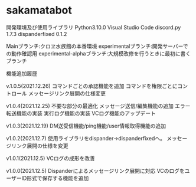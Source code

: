 # sakamatabot

開発環境及び使用ライブラリ
Python3.10.0
Visual Studio Code
discord.py 1.7.3
dispanderfixed 0.1.2

Mainブランチ:クロヱ水族館の本番環境
experimentalブランチ:開発サーバーでの動作確認用
experimental-alphaブランチ:大規模改修を行うときに最初に書くブランチ


機能追加履歴

v.1.0.5(2021.12.26)
コマンドごとの承認機能を追加
コマンドを権限ごとにコントロール
メッセージリンク展開の仕様変更

v1.0.4(2021.12.25)
不要な部分の最適化
メッセージ送信/編集機能の追加
エラー転送機能の実装
実行ログ機能の実装
VCログ機能のアップデート

v1.0.3(2021.12.19)
DM送受信機能/ping機能/user情報取得機能の追加

v1.0.2(2021.12.7)
使用ライブラリをdispander->dispanderfixedへ。
メッセージリンク展開の仕様を変更

v1.0.1(2021.12.5)
VCログの成形を改善

v1.0.0(2021.12.5)
Dispanderによるメッセージリンク展開に対応
VCのログをユーザーID形式で保存する機能を追加

